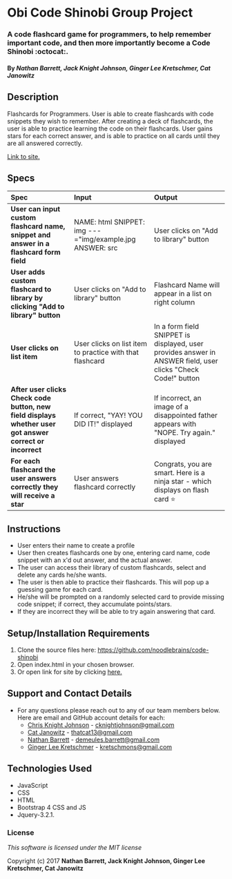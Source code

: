 # Obi Code Shinobi Group Project

### A code flashcard game for programmers, to help remember important code, and then more importantly become a Code Shinobi :octocat:.

#### By _Nathan Barrett, Jack Knight Johnson, Ginger Lee Kretschmer, Cat Janowitz_

## Description

Flashcards for Programmers. User is able to create flashcards with code snippets they wish to remember. After creating a deck of flashcards, the user is able to practice learning the code on their flashcards. User gains stars for each correct answer, and is able to practice on all cards until they are all answered correctly.

 [Link to site.](https://noodlebrains.github.io/code-shinobi)

## Specs
| Spec | Input | Output |
| :-------------     | :------------- | :------------- |
| **User can input custom flashcard name, snippet and answer in a flashcard form field** | NAME: html SNIPPET: img ---="img/example.jpg ANSWER: src | User clicks on "Add to library" button|
| **User adds custom flashcard to library by clicking "Add to library" button** |User clicks on "Add to library" button| Flashcard Name will appear in a list on right column |
|**User clicks on list item**| User clicks on list item to practice with that flashcard| In a form field SNIPPET is displayed, user provides answer in ANSWER field, user clicks "Check Code!" button|
| **After user clicks Check code button, new field displays whether user got answer correct or incorrect**| If correct, "YAY! YOU DID IT!" displayed| If incorrect, an image of a disappointed father appears with "NOPE. Try again." displayed |
| **For each flashcard the user answers correctly they will receive a star** | User answers flashcard correctly | Congrats, you are smart. Here is a ninja star - which displays on flash card :star:|

## Instructions
* User enters their name to create a profile
* User then creates flashcards one by one, entering card name, code snippet with an x'd out answer, and the actual answer.
* The user can access their library of custom flashcards, select and delete any cards he/she wants.
* The user is then able to practice their flashcards. This will pop up a guessing game for each card.
* He/she will be prompted on a randomly selected card to provide missing code snippet; if correct, they accumulate points/stars.
* If they are incorrect they will be able to try again answering that card.

## Setup/Installation Requirements

1. Clone the source files here: https://github.com/noodlebrains/code-shinobi
2. Open index.html in your chosen browser.
3. Or open link for site by clicking [here.](https://noodlebrains.github.io/code-shinobi)

## Support and Contact Details
* For any questions please reach out to any of our team members below. Here are email and GitHub account details for each:
  * [Chris Knight Johnson](https://github.com/noodlebrains) - cknightjohnson@gmail.com
  * [Cat Janowitz](https://github.com/thatcat13) - thatcat13@gmail.com
  * [Nathan Barrett](https://github.com/nathan-barrett) - demeules.barrett@gmail.com
  * [Ginger Lee Kretschmer](https://github.com/gingerlee) - kretschmons@gmail.com

## Technologies Used
* JavaScript
* CSS
* HTML
* Bootstrap 4 CSS and JS
* Jquery-3.2.1.

### License

*This software is licensed under the MIT license*

Copyright (c) 2017 **Nathan Barrett, Jack Knight Johnson, Ginger Lee Kretschmer, Cat Janowitz**
